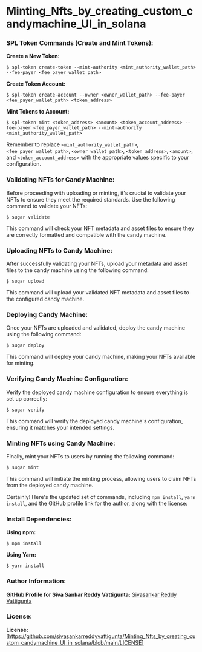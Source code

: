 # Minting_Nfts_by_creating_custom_candymachine_UI_in_solana

### SPL Token Commands (Create and Mint Tokens):

**Create a New Token:**
```shell
$ spl-token create-token --mint-authority <mint_authority_wallet_path> --fee-payer <fee_payer_wallet_path>
```

**Create Token Account:**
```shell
$ spl-token create-account --owner <owner_wallet_path> --fee-payer <fee_payer_wallet_path> <token_address>
```

**Mint Tokens to Account:**
```shell
$ spl-token mint <token_address> <amount> <token_account_address> --fee-payer <fee_payer_wallet_path> --mint-authority <mint_authority_wallet_path>
```

Remember to replace `<mint_authority_wallet_path>`, `<fee_payer_wallet_path>`, `<owner_wallet_path>`, `<token_address>`, `<amount>`, and `<token_account_address>` with the appropriate values specific to your configuration.

### Validating NFTs for Candy Machine:

Before proceeding with uploading or minting, it's crucial to validate your NFTs to ensure they meet the required standards. Use the following command to validate your NFTs:

```
$ sugar validate
```

This command will check your NFT metadata and asset files to ensure they are correctly formatted and compatible with the candy machine.

### Uploading NFTs to Candy Machine:

After successfully validating your NFTs, upload your metadata and asset files to the candy machine using the following command:

```
$ sugar upload
```

This command will upload your validated NFT metadata and asset files to the configured candy machine.

### Deploying Candy Machine:

Once your NFTs are uploaded and validated, deploy the candy machine using the following command:

```
$ sugar deploy
```

This command will deploy your candy machine, making your NFTs available for minting.

### Verifying Candy Machine Configuration:

Verify the deployed candy machine configuration to ensure everything is set up correctly:

```
$ sugar verify
```

This command will verify the deployed candy machine's configuration, ensuring it matches your intended settings.

### Minting NFTs using Candy Machine:

Finally, mint your NFTs to users by running the following command:

```
$ sugar mint
```

This command will initiate the minting process, allowing users to claim NFTs from the deployed candy machine.

Certainly! Here's the updated set of commands, including `npm install`, `yarn install`, and the GitHub profile link for the author, along with the license:

### Install Dependencies:

**Using npm:**
```shell
$ npm install
```

**Using Yarn:**
```shell
$ yarn install
```


### Author Information:

**GitHub Profile for Siva Sankar Reddy Vattigunta:**
[Sivasankar Reddy Vattigunta](https://github.com/sivasankarreddyvattigunta)

### License:

**License:** [https://github.com/sivasankarreddyvattigunta/Minting_Nfts_by_creating_custom_candymachine_UI_in_solana/blob/main/LICENSE]

